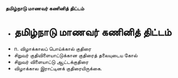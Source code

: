 **தமிழ்நாடு மாணவர் கணினித் திட்டம்**
- # தமிழ்நாடு மாணவர் கணினித் திட்டம்
- n. விழாக்காலப் பொய்க்கால் குதிரை
- சிறுவர் குதிவிளையாட்டுக்கான குதிரைத் தலையுடைய கோல்
- சிறுவர் விளையாட்டு ஆட்டக்குதிரை
- விழாக்கால இராட்டினக் குதிரையிருக்கை.

